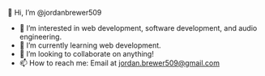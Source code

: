👋 Hi, I’m @jordanbrewer509
- 👀 I’m interested in web development, software development, and audio engineering.
- 🌱 I’m currently learning web development.
- 💞️ I’m looking to collaborate on anything!
- 📫 How to reach me: Email at jordan.brewer509@gmail.com
